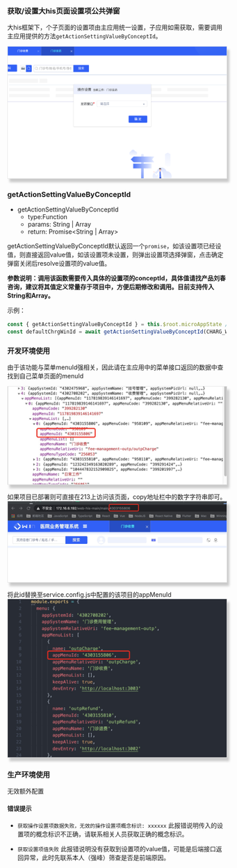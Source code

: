 ### 获取/设置大his页面设置项公共弹窗

大his框架下，个子页面的设置项由主应用统一设置，子应用如需获取，需要调用主应用提供的方法`getActionSettingValueByConceptId`。

<img src="../../../assets/img/action-setting-dialog.png" style="box-shadow: 5px 8px 5px #cbcbcb;border: 1px solid #e6e6e6;"/>


### getActionSettingValueByConceptId

- getActionSettingValueByConceptId
    - type:Function
    - params: String | Array
    - return: Promise<String | Array>

getActionSettingValueByConceptId默认返回一个`promise`，如该设置项已经设值，则直接返回value值，如该设置项未设置，则弹出设置项选择弹窗，点击确定弹窗关闭后resolve设置项的value值。

**参数说明：调用该函数需要传入具体的设置项的conceptId，具体值请找产品刘春咨询，建议将其值定义常量存于项目中，方便后期修改和调用。目前支持传入String和Array。**

示例：
```js
const { getActionSettingValueByConceptId } = this.$root.microAppState // 从主应用获取接口
const defaultChrgWinId = await getActionSettingValueByConceptId(CHARG_WINDOW_CONCEPT_ID)
```

### 开发环境使用
  由于该功能与菜单menuId强相关，因此请在主应用中的菜单接口返回的数据中查找到自己菜单页面的menuId
  

  <img src="../../../assets/img/api-screen-2.jpg" style="box-shadow: 5px 8px 5px #cbcbcb;border: 1px solid #e6e6e6;"/>

  如果项目已部署则可直接在213上访问该页面，copy地址栏中的数字字符串即可。
  <img src="../../../assets/img/api-screen-3.jpg" style="box-shadow: 5px 8px 5px #cbcbcb;border: 1px solid #e6e6e6;"/>

  将此id替换至service.config.js中配置的该项目的appMenuId
  <img src="../../../assets/img/api-screen-1.jpg" style="box-shadow: 5px 8px 5px #cbcbcb;border: 1px solid #e6e6e6;"/>

### 生产环境使用
  无效额外配置

#### 错误提示

- `获取操作设置项数据失败，无效的操作设置项概念标识: xxxxxx`
此报错说明传入的设置项的概念标识不正确，请联系相关人员获取正确的概念标识。

- `获取设置项值失败`
此报错说明没有获取到设置项的value值，可能是后端接口返回异常，此时先联系本人（强峰）筛查是否是前端原因。

